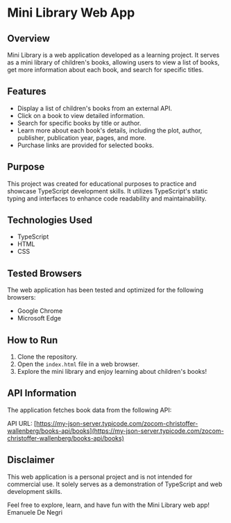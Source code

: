 # Mini Library Web App

## Overview

Mini Library is a web application developed as a learning project. It serves as a mini library of children's books, allowing users to view a list of books, get more information about each book, and search for specific titles.

## Features

- Display a list of children's books from an external API.
- Click on a book to view detailed information.
- Search for specific books by title or author.
- Learn more about each book's details, including the plot, author, publisher, publication year, pages, and more.
- Purchase links are provided for selected books.

## Purpose

This project was created for educational purposes to practice and showcase TypeScript development skills. It utilizes TypeScript's static typing and interfaces to enhance code readability and maintainability.

## Technologies Used

- TypeScript
- HTML
- CSS

## Tested Browsers

The web application has been tested and optimized for the following browsers:

- Google Chrome
- Microsoft Edge

## How to Run

1. Clone the repository.
2. Open the `index.html` file in a web browser.
3. Explore the mini library and enjoy learning about children's books!

## API Information

The application fetches book data from the following API:

API URL: [https://my-json-server.typicode.com/zocom-christoffer-wallenberg/books-api/books](https://my-json-server.typicode.com/zocom-christoffer-wallenberg/books-api/books)

## Disclaimer

This web application is a personal project and is not intended for commercial use. It solely serves as a demonstration of TypeScript and web development skills.

Feel free to explore, learn, and have fun with the Mini Library web app!
Emanuele De Negri
